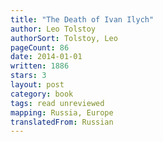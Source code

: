 ```yaml
---
title: "The Death of Ivan Ilych"
author: Leo Tolstoy
authorSort: Tolstoy, Leo
pageCount: 86
date: 2014-01-01
written: 1886
stars: 3
layout: post
category: book
tags: read unreviewed
mapping: Russia, Europe
translatedFrom: Russian
---
```


